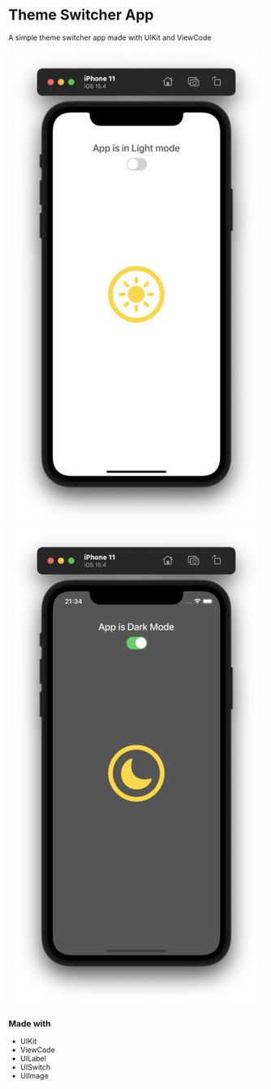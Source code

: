 # Theme Switcher App

A simple theme switcher app made with UIKit and ViewCode

![lightmode](images/light_mode.png)
![darkmode](images/dark_mode.png)

### Made with ###

- UIKit
- ViewCode
- UILabel
- UISwitch
- UIImage